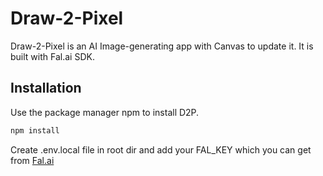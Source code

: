 # Draw-2-Pixel

Draw-2-Pixel is an AI Image-generating app with Canvas to update it.
It is built with Fal.ai SDK.

## Installation

Use the package manager npm to install D2P.

```bash
npm install 
```

Create .env.local file in root dir and add your FAL_KEY which you can get from [Fal.ai](https://fal.ai/)
